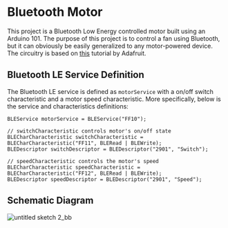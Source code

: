 # Bluetooth Motor

This project is a Bluetooth Low Energy controlled motor built using an Arduino 101. The purpose of this project is to control a fan using Bluetooth, but it can obviously be easily generalized to any motor-powered device. The circuitry is based on [this](https://learn.adafruit.com/adafruit-arduino-lesson-13-dc-motors?view=all) tutorial by Adafruit.


## Bluetooth LE Service Definition

The Bluetooth LE service is defined as `motorService` with a on/off switch characteristic and a motor speed characteristic. More specifically, below is the service and characteristics definitions:

```
BLEService motorService = BLEService("FF10");

// switchCharacteristic controls motor's on/off state
BLECharCharacteristic switchCharacteristic = BLECharCharacteristic("FF11", BLERead | BLEWrite);
BLEDescriptor switchDescriptor = BLEDescriptor("2901", "Switch");

// speedCharacteristic controls the motor's speed
BLECharCharacteristic speedCharacteristic = BLECharCharacteristic("FF12", BLERead | BLEWrite);
BLEDescriptor speedDescriptor = BLEDescriptor("2901", "Speed");
```

## Schematic Diagram

![untitled sketch 2_bb](https://cloud.githubusercontent.com/assets/9016615/22814144/1f327ef2-ef1f-11e6-97af-72896349eefc.png)
